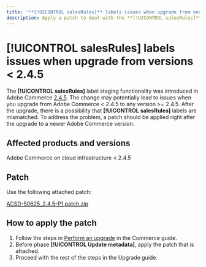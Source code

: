 ```yaml
---
title: '**[!UICONTROL salesRules]** labels issues when upgrade from versions < 2.4.5'
description: Apply a patch to deal with the **[!UICONTROL salesRules]** issues when upgrading from Adobe Commerce versions < 2.4.5.
---
```

# **[!UICONTROL salesRules]** labels issues when upgrade from versions < 2.4.5

The **[!UICONTROL salesRules]** label staging functionality was introduced in Adobe Commerce [2.4.5](/docs/commerce-operations/release/notes/adobe-commerce/2-4-5.html).
The change may potentially lead to issues when you upgrade from Adobe Commerce < 2.4.5 to any version >= 2.4.5. After the upgrade, there is a possibility that **[!UICONTROL salesRules]** labels are mismatched.
To address the problem, a patch should be applied right after the upgrade to a newer Adobe Commerce version.

## Affected products and versions

Adobe Commerce on cloud infrastructure < 2.4.5

## Patch

Use the following attached patch:

[ACSD-50625_2.4.5-P1.patch.zip](assets/ACSD-50625_2.4.5-P1.patch.zip)

## How to apply the patch

1. Follow the steps in [Perform an upgrade](https://experienceleague.adobe.com/docs/commerce-operations/upgrade-guide/implementation/perform-upgrade.html) in the Commerce guide.
1. Before phase **[!UICONTROL Update metadata]**, apply the patch that is attached.
1. Proceed with the rest of the steps in the Upgrade guide.
